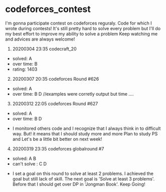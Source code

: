 # codeforces_contest
I'm gonna participate contest on codeforces reguraly. Code for which I wrote during contests!
It's still pretty hard to solve every problem but I'll do my best effort to improve my ability to solve a problem
Keep watching me and advices are always welcome!

1. 20200304 23:35 codecraft_20 
- solved: A
- over time: B
- rating: 1403

2. 20200307 20:35 codeforces Round #626
- solved: A
- over time: B D //examples were corretly output but time ....

3. 20200312 22:05 codeforces Round #627
- solved: A
- over time: B D
* I monitored others code and I recognize that I always think in to difficult way. But! it means that I should study more and more
Plan to study PS and Let's be a little bit better on next week! 

4. 20200319 23:35 codeforces globalround #7
- solved: A B
- can't solve : C D
* I set a goal on this round to solve at least 2 problems. I achieved the goal but still lack of skill. The next goal is 'Solve at least 3 problems'. Before that I should get over DP in 'Jongman Book'. Keep Going!
